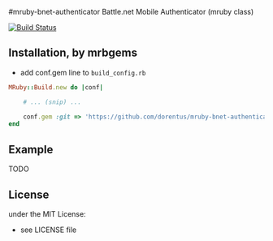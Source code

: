#mruby-bnet-authenticator
Battle.net Mobile Authenticator (mruby class)

[![Build Status](https://travis-ci.org/dorentus/mruby-bnet-authenticator.png?branch=master)](https://travis-ci.org/dorentus/mruby-bnet-authenticator)

## Installation, by mrbgems
- add conf.gem line to `build_config.rb`

```ruby
MRuby::Build.new do |conf|

    # ... (snip) ...

    conf.gem :git => 'https://github.com/dorentus/mruby-bnet-authenticator.git'
end
```

## Example
TODO

## License
under the MIT License:
- see LICENSE file
